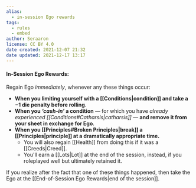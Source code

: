```yaml
---
alias:
  - in-session Ego rewards
tags:
  - rules
  - embed
author: Seraaron
license: CC BY 4.0
date created: 2021-12-07 21:32
date updated: 2021-12-17 13:17
---
```


#### In-Session Ego Rewards:

Regain Ego _immediately_, whenever any these things occur:

- **When you limiting yourself with a [[Conditions|condition]] and take a −1 die penalty before rolling**.
- **When you _‘cash-in’_ a condition** — for which you have _already experienced [[Conditions#Catharsis|catharsis]]_ — **and remove it from your sheet in exchange for Ego**.
- **When you [[Principles#Broken Principles|break]] a [[Principles|principle]] at a dramatically appropriate time.**
	- You will also regain [[Health]] from doing this if it was a [[Creeds|Creed]].
	- You'll earn a [[Lots|Lot]] at the end of the session, instead, if you roleplayed well but ultimately retained it.

If you realize after the fact that one of these things happened, then take the Ego at the [[End-of-Session Ego Rewards|end of the session]].
